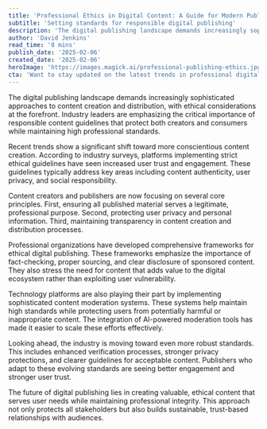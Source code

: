 ```yaml
---
title: 'Professional Ethics in Digital Content: A Guide for Modern Publishers'
subtitle: 'Setting standards for responsible digital publishing'
description: 'The digital publishing landscape demands increasingly sophisticated approaches to content creation and distribution, with ethical considerations at the forefront. Industry leaders are emphasizing the critical importance of responsible content guidelines that protect both creators and consumers while maintaining high professional standards.'
author: 'David Jenkins'
read_time: '8 mins'
publish_date: '2025-02-06'
created_date: '2025-02-06'
heroImage: 'https://images.magick.ai/professional-publishing-ethics.jpg'
cta: 'Want to stay updated on the latest trends in professional digital publishing? Follow us on LinkedIn for expert insights and industry best practices that help you maintain high ethical standards in your content strategy.'
---
```


The digital publishing landscape demands increasingly sophisticated approaches to content creation and distribution, with ethical considerations at the forefront. Industry leaders are emphasizing the critical importance of responsible content guidelines that protect both creators and consumers while maintaining high professional standards.

Recent trends show a significant shift toward more conscientious content creation. According to industry surveys, platforms implementing strict ethical guidelines have seen increased user trust and engagement. These guidelines typically address key areas including content authenticity, user privacy, and social responsibility.

Content creators and publishers are now focusing on several core principles. First, ensuring all published material serves a legitimate, professional purpose. Second, protecting user privacy and personal information. Third, maintaining transparency in content creation and distribution processes.

Professional organizations have developed comprehensive frameworks for ethical digital publishing. These frameworks emphasize the importance of fact-checking, proper sourcing, and clear disclosure of sponsored content. They also stress the need for content that adds value to the digital ecosystem rather than exploiting user vulnerability.

Technology platforms are also playing their part by implementing sophisticated content moderation systems. These systems help maintain high standards while protecting users from potentially harmful or inappropriate content. The integration of AI-powered moderation tools has made it easier to scale these efforts effectively.

Looking ahead, the industry is moving toward even more robust standards. This includes enhanced verification processes, stronger privacy protections, and clearer guidelines for acceptable content. Publishers who adapt to these evolving standards are seeing better engagement and stronger user trust.

The future of digital publishing lies in creating valuable, ethical content that serves user needs while maintaining professional integrity. This approach not only protects all stakeholders but also builds sustainable, trust-based relationships with audiences.